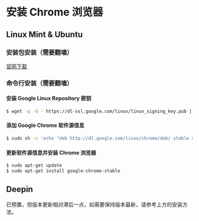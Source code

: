 # 安装 Chrome 浏览器

## Linux Mint & Ubuntu

### 安装包安装（需要翻墙）

[官网下载](https://www.google.com/chrome/)

### 命令行安装（需要翻墙）

#### 安装 Google Linux Repository 密钥

```bash
$ wget -q -O - https://dl-ssl.google.com/linux/linux_signing_key.pub | sudo apt-key add -
```

#### 添加 Google Chrome 软件源信息

```bash
$ sudo sh -c 'echo "deb http://dl.google.com/linux/chrome/deb/ stable main" >> /etc/apt/sources.list.d/google-chrome.list'
```

#### 更新软件源信息并安装 Chrome 浏览器

```bash
$ sudo apt-get update
$ sudo apt-get install google-chrome-stable
```

## Deepin

已预置，但版本更新相对滞后一点，如需要保持版本最新，请参考上方的安装方法。
